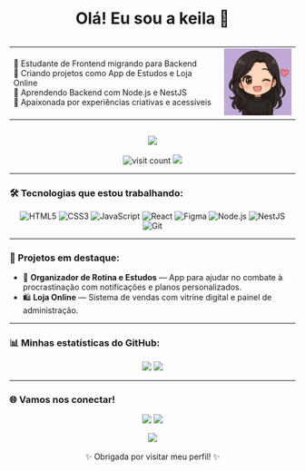 



  <h1 align="center">Olá! Eu sou a keila 👋</h1>

<div style="display: flex; align-items: center; justify-content: center;">
<table>
  <tr>
    <td>
      <p>
        🌟 Estudante de Frontend migrando para Backend <br>
        🚀 Criando projetos como App de Estudos e Loja Online <br>
        🌱 Aprendendo Backend com Node.js e NestJS <br>
        🎨 Apaixonada por experiências criativas e acessíveis <br>
      </p>
    </td>
    <td>
      <img src=".github/img/photo.png" alt="Descrição bonita" width="120">
    </td>
  </tr>
</table>

</div>


<p align="center">
  <img src="https://capsule-render.vercel.app/api?type=waving&color=9400D3&height=120&section=header&text=Bem-vindos!&fontSize=30&fontColor=fff"/>
</p>

<p align="center">
  <img src="https://komarev.com/ghpvc/?username=Keilanumm46&style=flat-square&color=9400D3" alt="visit count"/>
  <img src="https://img.shields.io/badge/Open%20to-Work-green?style=flat-square"/>
</p>

---

### 🛠️ Tecnologias que estou trabalhando:

<p align="center">
  <img src="https://cdn.jsdelivr.net/gh/devicons/devicon/icons/html5/html5-original.svg" width="40" height="40" alt="HTML5"/>
  <img src="https://cdn.jsdelivr.net/gh/devicons/devicon/icons/css3/css3-original.svg" width="40" height="40" alt="CSS3"/>
  <img src="https://cdn.jsdelivr.net/gh/devicons/devicon/icons/javascript/javascript-original.svg" width="40" height="40" alt="JavaScript"/>
  <img src="https://cdn.jsdelivr.net/gh/devicons/devicon/icons/react/react-original.svg" width="40" height="40" alt="React"/>
  <img src="https://cdn.jsdelivr.net/gh/devicons/devicon/icons/figma/figma-original.svg" width="40" height="40" alt="Figma"/>
  <img src="https://cdn.jsdelivr.net/gh/devicons/devicon/icons/nodejs/nodejs-original.svg" width="40" height="40" alt="Node.js"/>
  <img src="https://cdn.jsdelivr.net/gh/devicons/devicon/icons/nestjs/nestjs-original.svg" width="40" height="40" alt="NestJS"/>
  <img src="https://cdn.jsdelivr.net/gh/devicons/devicon/icons/git/git-original.svg" width="40" height="40" alt="Git"/>
</p>

---

### 🚀 Projetos em destaque:

- 🎯 **Organizador de Rotina e Estudos** — App para ajudar no combate à procrastinação com notificações e planos personalizados.
- 🛍️ **Loja Online** — Sistema de vendas com vitrine digital e painel de administração.


---

### 📊 Minhas estatísticas do GitHub:

<p align="center">
  <img width="45%" src="https://github-readme-stats.vercel.app/api?username=Keilanumm46&show_icons=true&theme=dracula&count_private=true&hide=stars"/>
  <img width="45%" src="https://github-readme-stats.vercel.app/api/top-langs/?username=Keilanumm46&layout=compact&theme=dracula"/>
</p>


---

### 🌐 Vamos nos conectar!

<p align="center">
  <a href="mailto:keilanunes046@gmail.com"><img src="https://img.shields.io/badge/Email-D14836?style=for-the-badge&logo=gmail&logoColor=white"/></a>
   <a href="https://www.linkedin.com/in/keila-nunes-devux/" target="_blank"><img src="https://img.shields.io/badge/LinkedIn-0077B5?style=for-the-badge&logo=linkedin&logoColor=white"/></a>

</p>

<p align="center">
  <img src="https://capsule-render.vercel.app/api?type=waving&color=9400D3&height=120&section=footer"/>
</p>

<p align="center">✨ Obrigada por visitar meu perfil! ✨</p>



